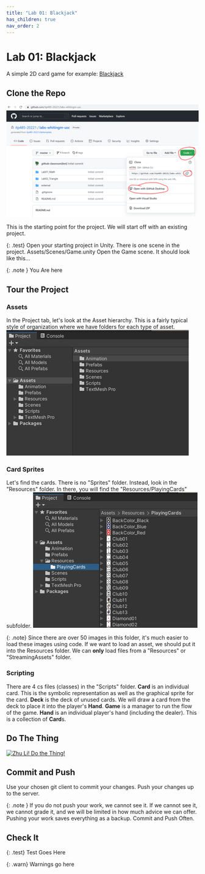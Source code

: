 ```yaml
---
title: "Lab 01: Blackjack"
has_children: true
nav_order: 2
---
```


# Lab 01: Blackjack

A simple 2D card game for example: [Blackjack](https://youtu.be/yAPVQ8qyJ_w)

## Clone the Repo

![Clone The Repo](images/gitclone.png "Clone The Repo")

This is the starting point for the project.
We will start off with an existing project.

{: .test}
Open your starting project in Unity.
There is one scene in the project. Assets/Scenes/Game.unity
Open the Game scene.
It should look like this...

{: .note }
You Are here

## Tour the Project

### Assets
In the Project tab, let's look at the Asset hierarchy. This is a fairly typical style of organization where we have folders for each type of asset.
![Assets](images/lab01/assets01.jpg "Assets")

### Card Sprites
Let's find the cards.
There is no "Sprites" folder. Instead, look in the "Resources" folder. In there, you will find the "Resources/PlayingCards" subfolder.
![Cards](images/lab01/assets02_resources.jpg "Cards")

{: .note}
Since there are over 50 images in this folder, it's much easier to load these images using code.
If we want to load an asset, we should put it into the Resources folder.
We can **only** load files from a "Resources" or "StreamingAssets" folder.

### Scripting
There are 4 cs files (classes) in the "Scripts" folder.
**Card** is an individual card. This is the symbolic representation as well as the graphical sprite for the card.
**Deck** is the deck of unused cards. We will draw a card from the deck to place it into the player's **Hand**.
**Game** is a manager to run the flow of the game.
**Hand** is an individual player's hand (including the dealer). This is a collection of **Card**s.

## Do The Thing
[![Zhu Li! Do the Thing!](https://www.deviantart.com/katherinaxc/art/Zhu-Li-do-the-thing-506917645)](http://www.nick.com.au/legend-of-korra/videos/digital-short-legend-of-korra-compilation-zhu-li/)

## Commit and Push

Use your chosen git client to commit your changes.
Push your changes up to the server.

{: .note }
If you do not push your work, we cannot see it.
If we cannot see it, we cannot grade it, and we will be limited in how much advice we can offer.
Pushing your work saves everything as a backup.
Commit and Push Often.

## Check It

{: .test}
Test Goes Here

{: .warn}
Warnings go here




